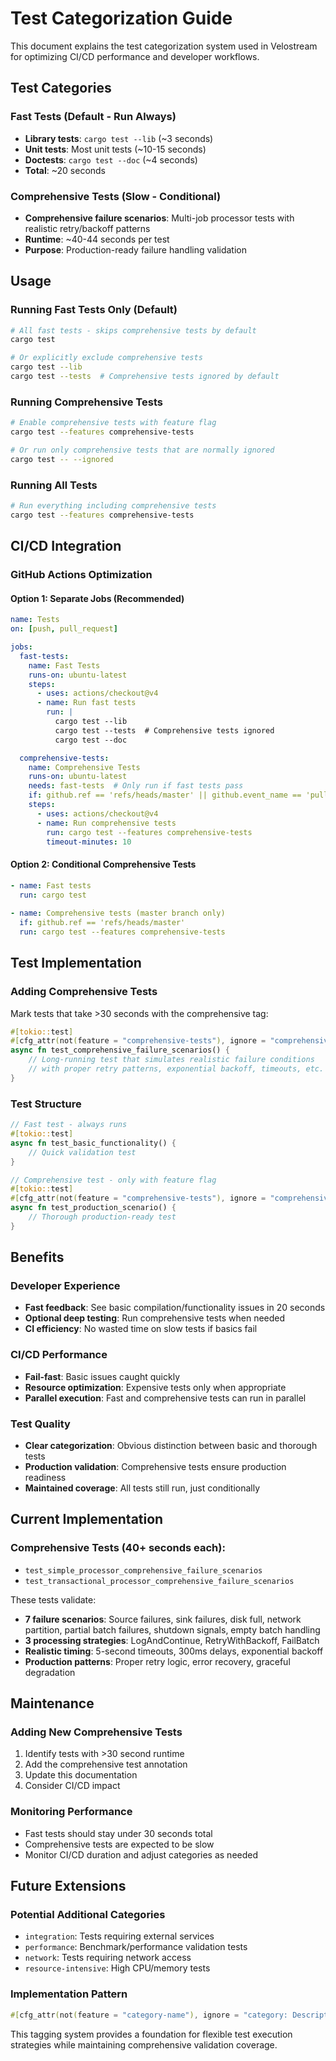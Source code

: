 # Test Categorization Guide

This document explains the test categorization system used in Velostream for optimizing CI/CD performance and developer workflows.

## Test Categories

### Fast Tests (Default - Run Always)
- **Library tests**: `cargo test --lib` (~3 seconds)
- **Unit tests**: Most unit tests (~10-15 seconds)
- **Doctests**: `cargo test --doc` (~4 seconds)
- **Total**: ~20 seconds

### Comprehensive Tests (Slow - Conditional)
- **Comprehensive failure scenarios**: Multi-job processor tests with realistic retry/backoff patterns
- **Runtime**: ~40-44 seconds per test
- **Purpose**: Production-ready failure handling validation

## Usage

### Running Fast Tests Only (Default)
```bash
# All fast tests - skips comprehensive tests by default
cargo test

# Or explicitly exclude comprehensive tests  
cargo test --lib
cargo test --tests  # Comprehensive tests ignored by default
```

### Running Comprehensive Tests
```bash
# Enable comprehensive tests with feature flag
cargo test --features comprehensive-tests

# Or run only comprehensive tests that are normally ignored
cargo test -- --ignored
```

### Running All Tests
```bash
# Run everything including comprehensive tests
cargo test --features comprehensive-tests
```

## CI/CD Integration

### GitHub Actions Optimization

#### Option 1: Separate Jobs (Recommended)
```yaml
name: Tests
on: [push, pull_request]

jobs:
  fast-tests:
    name: Fast Tests
    runs-on: ubuntu-latest
    steps:
      - uses: actions/checkout@v4
      - name: Run fast tests
        run: |
          cargo test --lib
          cargo test --tests  # Comprehensive tests ignored
          cargo test --doc

  comprehensive-tests:
    name: Comprehensive Tests
    runs-on: ubuntu-latest
    needs: fast-tests  # Only run if fast tests pass
    if: github.ref == 'refs/heads/master' || github.event_name == 'pull_request'
    steps:
      - uses: actions/checkout@v4
      - name: Run comprehensive tests
        run: cargo test --features comprehensive-tests
        timeout-minutes: 10
```

#### Option 2: Conditional Comprehensive Tests
```yaml
- name: Fast tests
  run: cargo test
  
- name: Comprehensive tests (master branch only)
  if: github.ref == 'refs/heads/master'
  run: cargo test --features comprehensive-tests
```

## Test Implementation

### Adding Comprehensive Tests
Mark tests that take >30 seconds with the comprehensive tag:

```rust
#[tokio::test]
#[cfg_attr(not(feature = "comprehensive-tests"), ignore = "comprehensive: Slow test with 40+ second runtime - use cargo test --features comprehensive-tests")]
async fn test_comprehensive_failure_scenarios() {
    // Long-running test that simulates realistic failure conditions
    // with proper retry patterns, exponential backoff, timeouts, etc.
}
```

### Test Structure
```rust
// Fast test - always runs
#[tokio::test]
async fn test_basic_functionality() {
    // Quick validation test
}

// Comprehensive test - only with feature flag
#[tokio::test] 
#[cfg_attr(not(feature = "comprehensive-tests"), ignore = "comprehensive: Long runtime")]
async fn test_production_scenario() {
    // Thorough production-ready test
}
```

## Benefits

### Developer Experience
- **Fast feedback**: See basic compilation/functionality issues in 20 seconds
- **Optional deep testing**: Run comprehensive tests when needed
- **CI efficiency**: No wasted time on slow tests if basics fail

### CI/CD Performance
- **Fail-fast**: Basic issues caught quickly
- **Resource optimization**: Expensive tests only when appropriate
- **Parallel execution**: Fast and comprehensive tests can run in parallel

### Test Quality
- **Clear categorization**: Obvious distinction between basic and thorough tests
- **Production validation**: Comprehensive tests ensure production readiness
- **Maintained coverage**: All tests still run, just conditionally

## Current Implementation

### Comprehensive Tests (40+ seconds each):
- `test_simple_processor_comprehensive_failure_scenarios`
- `test_transactional_processor_comprehensive_failure_scenarios`

These tests validate:
- **7 failure scenarios**: Source failures, sink failures, disk full, network partition, partial batch failures, shutdown signals, empty batch handling
- **3 processing strategies**: LogAndContinue, RetryWithBackoff, FailBatch  
- **Realistic timing**: 5-second timeouts, 300ms delays, exponential backoff
- **Production patterns**: Proper retry logic, error recovery, graceful degradation

## Maintenance

### Adding New Comprehensive Tests
1. Identify tests with >30 second runtime
2. Add the comprehensive test annotation
3. Update this documentation
4. Consider CI/CD impact

### Monitoring Performance
- Fast tests should stay under 30 seconds total
- Comprehensive tests are expected to be slow
- Monitor CI/CD duration and adjust categories as needed

## Future Extensions

### Potential Additional Categories
- `integration`: Tests requiring external services
- `performance`: Benchmark/performance validation tests  
- `network`: Tests requiring network access
- `resource-intensive`: High CPU/memory tests

### Implementation Pattern
```rust
#[cfg_attr(not(feature = "category-name"), ignore = "category: Description")]
```

This tagging system provides a foundation for flexible test execution strategies while maintaining comprehensive validation coverage.